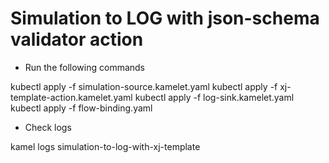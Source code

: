 # Simulation to LOG with json-schema validator action

- Run the following commands

kubectl apply -f simulation-source.kamelet.yaml
kubectl apply -f xj-template-action.kamelet.yaml
kubectl apply -f log-sink.kamelet.yaml
kubectl apply -f flow-binding.yaml

- Check logs

kamel logs simulation-to-log-with-xj-template
